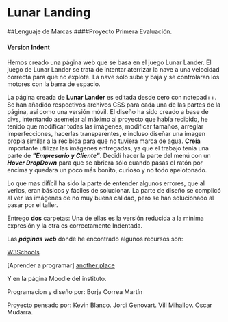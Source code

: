 # Lunar Landing


##Lenguaje de Marcas
####Proyecto Primera Evaluación.
#### Version Indent

Hemos creado una página web que se basa en el juego Lunar Lander.
El juego de Lunar Lander se trata de intentar aterrizar la nave a una velocidad correcta para que no explote.
La nave sólo sube y baja y se controlaran los motores con la barra de espacio.


La página creada de  **Lunar Lander**  es editada desde cero con notepad++.
Se han añadido respectivos archivos CSS para cada una de las partes de la página, así como una versión móvil.
El diseño ha sido creado a base de divs, intentando asemejar al máximo al proyecto que había recibido,
he tenido que modificar todas las imágenes, modificar tamaños, arreglar imperfecciones, hacerlas transparentes, 
e incluso diseñar una imagen propia similar a la recibida para que no tuviera marca de agua.
**Creía** importante utilizar las imágenes entregadas, ya que el trabajo tenía una parte de **_"Empresario y Cliente"_**.
Decidí hacer la parte del menú con un **_Hover DropDown_** para que se abriera sólo cuando pasas el ratón por encima
y quedara un poco más bonito, curioso y no todo apelotonado.

Lo que mas difícil ha sido la parte de entender algunos errores, que al verlos, eran básicos y fáciles de solucionar.
La parte de diseño se complicó al ver las imágenes de no muy buena calidad, pero se han solucionado al pasar por el taller.



Entrego **dos** carpetas:
Una de ellas es la versión reducida a la mínima expresión y la otra es correctamente Indentada.


Las **_páginas web_** donde he encontrado algunos recursos son:


[W3Schools](http://www.w3schools.com/)

[Aprender a programar] [another place]

Y en la página Moodle del instituto.

[another place]: http://www.aprenderaprogramar.es/index.php?option=com_content&view=article&id=545:div-y-span-html-tags-capas-o-contenedores-ejemplos-uso-maquetar-estructura-de-paginas-web-cu00726b&catid=69:tutorial-basico-programador-web-html-desde-cero&Itemid=192





Programacion y diseño por:
Borja Correa Martín

Proyecto pensado por: 
Kevin Blanco.
Jordi Genovart.
Vili Mihailov.
Oscar Mudarra.


